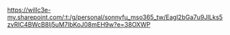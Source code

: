 https://willc3e-my.sharepoint.com/:t:/g/personal/sonnyfu_mso365_tw/Eagl2bGa7u9JlLks5zvRIC4BWcB8lj5uM7IbKoJ08mEH9w?e=38OXWP

